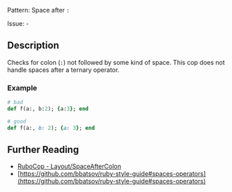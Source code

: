 Pattern: Space after `:`

Issue: -

## Description

Checks for colon (`:`) not followed by some kind of space. This cop does not handle spaces after a ternary operator.

### Example

```ruby
# bad
def f(a:, b:2); {a:3}; end

# good
def f(a:, b: 2); {a: 3}; end
```

## Further Reading

* [RuboCop - Layout/SpaceAfterColon](https://rubocop.readthedocs.io/en/latest/cops_layout/#layoutspaceaftercolon)
* [https://github.com/bbatsov/ruby-style-guide#spaces-operators](https://github.com/bbatsov/ruby-style-guide#spaces-operators)
